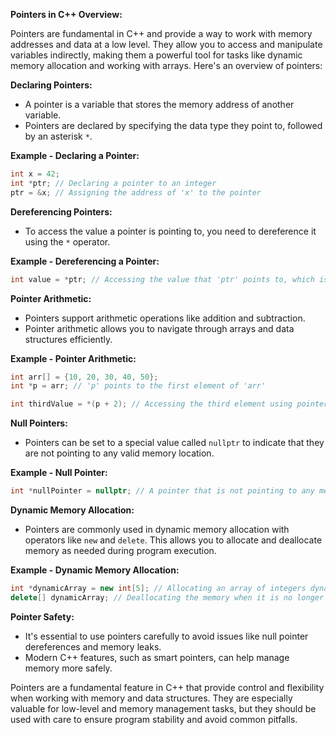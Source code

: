 **Pointers in C++ Overview:**

Pointers are fundamental in C++ and provide a way to work with memory addresses and data at a low level. They allow you to access and manipulate variables indirectly, making them a powerful tool for tasks like dynamic memory allocation and working with arrays. Here's an overview of pointers:

**Declaring Pointers:**
- A pointer is a variable that stores the memory address of another variable.
- Pointers are declared by specifying the data type they point to, followed by an asterisk `*`.

**Example - Declaring a Pointer:**
```cpp
int x = 42;
int *ptr; // Declaring a pointer to an integer
ptr = &x; // Assigning the address of 'x' to the pointer
```

**Dereferencing Pointers:**
- To access the value a pointer is pointing to, you need to dereference it using the `*` operator.

**Example - Dereferencing a Pointer:**
```cpp
int value = *ptr; // Accessing the value that 'ptr' points to, which is the value of 'x'
```

**Pointer Arithmetic:**
- Pointers support arithmetic operations like addition and subtraction.
- Pointer arithmetic allows you to navigate through arrays and data structures efficiently.

**Example - Pointer Arithmetic:**
```cpp
int arr[] = {10, 20, 30, 40, 50};
int *p = arr; // 'p' points to the first element of 'arr'

int thirdValue = *(p + 2); // Accessing the third element using pointer arithmetic
```

**Null Pointers:**
- Pointers can be set to a special value called `nullptr` to indicate that they are not pointing to any valid memory location.

**Example - Null Pointer:**
```cpp
int *nullPointer = nullptr; // A pointer that is not pointing to any memory location
```

**Dynamic Memory Allocation:**
- Pointers are commonly used in dynamic memory allocation with operators like `new` and `delete`. This allows you to allocate and deallocate memory as needed during program execution.

**Example - Dynamic Memory Allocation:**
```cpp
int *dynamicArray = new int[5]; // Allocating an array of integers dynamically
delete[] dynamicArray; // Deallocating the memory when it is no longer needed
```

**Pointer Safety:**
- It's essential to use pointers carefully to avoid issues like null pointer dereferences and memory leaks.
- Modern C++ features, such as smart pointers, can help manage memory more safely.

Pointers are a fundamental feature in C++ that provide control and flexibility when working with memory and data structures. They are especially valuable for low-level and memory management tasks, but they should be used with care to ensure program stability and avoid common pitfalls.